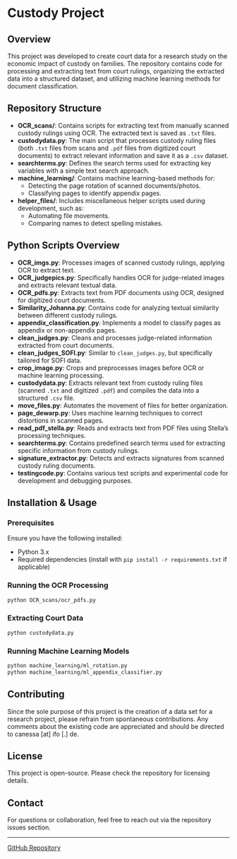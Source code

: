 # Custody Project

## Overview
This project was developed to create court data for a research study on the economic impact of custody on families. The repository contains code for processing and extracting text from court rulings, organizing the extracted data into a structured dataset, and utilizing machine learning methods for document classification.

## Repository Structure

- **OCR_scans/**: Contains scripts for extracting text from manually scanned custody rulings using OCR. The extracted text is saved as `.txt` files.
- **custodydata.py**: The main script that processes custody ruling files (both `.txt` files from scans and `.pdf` files from digitized court documents) to extract relevant information and save it as a `.csv` dataset.
- **searchterms.py**: Defines the search terms used for extracting key variables with a simple text search approach.
- **machine_learning/**: Contains machine learning-based methods for:
  - Detecting the page rotation of scanned documents/photos.
  - Classifying pages to identify appendix pages.
- **helper_files/**: Includes miscellaneous helper scripts used during development, such as:
  - Automating file movements.
  - Comparing names to detect spelling mistakes.

## Python Scripts Overview

- **OCR_imgs.py**: Processes images of scanned custody rulings, applying OCR to extract text.
- **OCR_judgepics.py**: Specifically handles OCR for judge-related images and extracts relevant textual data.
- **OCR_pdfs.py**: Extracts text from PDF documents using OCR, designed for digitized court documents.
- **Similarity_Johanna.py**: Contains code for analyzing textual similarity between different custody rulings.
- **appendix_classification.py**: Implements a model to classify pages as appendix or non-appendix pages.
- **clean_judges.py**: Cleans and processes judge-related information extracted from court documents.
- **clean_judges_SOFI.py**: Similar to `clean_judges.py`, but specifically tailored for SOFI data.
- **crop_image.py**: Crops and preprocesses images before OCR or machine learning processing.
- **custodydata.py**: Extracts relevant text from custody ruling files (scanned `.txt` and digitized `.pdf`) and compiles the data into a structured `.csv` file.
- **move_files.py**: Automates the movement of files for better organization.
- **page_dewarp.py**: Uses machine learning techniques to correct distortions in scanned pages.
- **read_pdf_stella.py**: Reads and extracts text from PDF files using Stella’s processing techniques.
- **searchterms.py**: Contains predefined search terms used for extracting specific information from custody rulings.
- **signature_extractor.py**: Detects and extracts signatures from scanned custody ruling documents.
- **testingcode.py**: Contains various test scripts and experimental code for development and debugging purposes.

## Installation & Usage

### Prerequisites
Ensure you have the following installed:
- Python 3.x
- Required dependencies (install with `pip install -r requirements.txt` if applicable)

### Running the OCR Processing
```bash
python OCR_scans/ocr_pdfs.py
```

### Extracting Court Data
```bash
python custodydata.py
```

### Running Machine Learning Models
```bash
python machine_learning/ml_rotation.py
python machine_learning/ml_appendix_classifier.py
```

## Contributing
Since the sole purpose of this project is the creation of a data set for a research project, please refrain from spontaneous contributions. Any comments about the existing code are appreciated and should be directed to canessa [at] ifo [.] de.

## License
This project is open-source. Please check the repository for licensing details.

## Contact
For questions or collaboration, feel free to reach out via the repository issues section.

---
[GitHub Repository](https://github.com/scanessa/custodyproject/tree/main)

